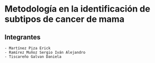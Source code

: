 # Metodología en la identificación de subtipos de cancer de mama

## Integrantes

    - Martínez Piza Erick
    - Ramírez Muñoz Sergio Iván Alejandro
    - Tiscareño Galvan Daniela
